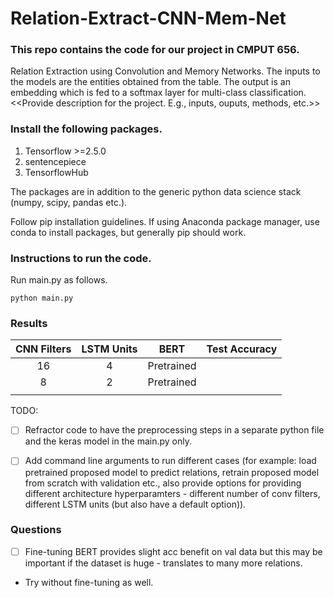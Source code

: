# Relation-Extract-CNN-Mem-Net


### This repo contains the code for our project in CMPUT 656.
Relation Extraction using Convolution and Memory Networks.
The inputs to the models are the entities obtained from the table. The output is an embedding which is fed to a softmax layer for multi-class classification.
<<Provide description for the project. E.g., inputs, ouputs, methods, etc.>>


### Install the following packages.
1. Tensorflow >=2.5.0
2. sentencepiece
3. TensorflowHub

The packages are in addition to the generic python data science stack (numpy, scipy, pandas etc.).

Follow pip installation guidelines. If using Anaconda package manager, use conda to install packages, but generally pip should work.

### Instructions to run the code.

Run main.py as follows.
```
python main.py
```

### Results

| CNN Filters | LSTM Units | BERT       | Test Accuracy |
|:-----------:|:----------:|:----------:|:-------------:|
| 16          | 4          | Pretrained |               |
| 8           | 2          | Pretrained |               |
|             |            |            |               |




TODO: 
- [ ] Refractor code to have the preprocessing steps in a separate python file and the keras model in the main.py only.
- [ ] Add command line arguments to run different cases (for example: load pretrained proposed model to predict relations, retrain proposed model from scratch with validation etc., also provide options for providing different architecture hyperparamters - different number of conv filters, different LSTM units (but also have a default option)).


### Questions
- [ ] Fine-tuning BERT provides slight acc benefit on val data but this may be important if the dataset is huge - translates to many more relations.
- Try without fine-tuning as well.